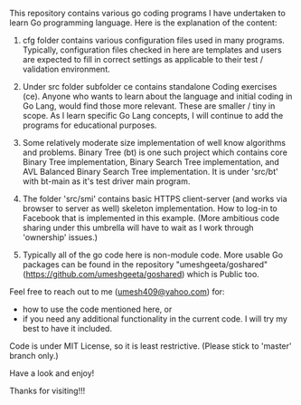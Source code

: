 This repository contains various go coding programs I have undertaken to learn Go programming language. Here is the explanation of the content:

1) cfg folder contains various configuration files used in many programs. Typically, configuration files checked in here are templates and users are expected to fill in correct settings as applicable to their test / validation environment.

2) Under src folder subfolder ce contains standalone Coding exercises (ce). Anyone who wants to learn about the language and initial coding in Go Lang, would find those more relevant. These are smaller / tiny in scope. As I learn specific Go Lang concepts, I will continue to add the programs for educational purposes.

3) Some relatively moderate size implementation of well know algorithms and problems. Binary Tree (bt) is one such project which contains core Binary Tree implementation, Binary Search Tree implementation, and AVL Balanced Binary Search Tree implementation. It is under 'src/bt' with bt-main as it's test driver main program.

4) The folder 'src/smi' contains basic HTTPS client-server (and works via browser to server as well) skeleton implementation. How to log-in to Facebook that is implemented in this example. (More ambitious code sharing under this umbrella will have to wait as I work through 'ownership' issues.)

5) Typically all of the go code here is non-module code. More usable Go packages can be found in the repository "umeshgeeta/goshared" (https://github.com/umeshgeeta/goshared) which is Public too.

Feel free to reach out to me (umesh409@yahoo.com) for:

- how to use the code mentioned here, or
- if you need any additional functionality in the current code. I will try my best to have it included.

Code is under MIT License, so it is least restrictive. (Please stick to 'master' branch only.)

Have a look and enjoy! 

Thanks for visiting!!!
